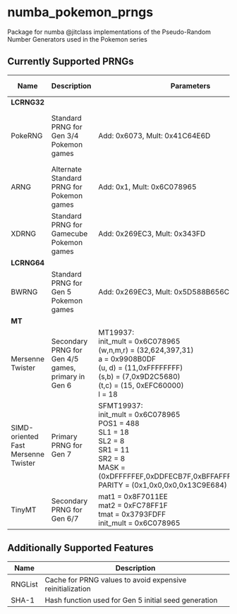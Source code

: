 # numba_pokemon_prngs
Package for numba @jitclass implementations of the Pseudo-Random Number Generators used in the Pokemon series

## Currently Supported PRNGs
| Name                                | Description                                        | Parameters                                                                                                                                                                                                    | Additional Info                                             |
|-------------------------------------|----------------------------------------------------|---------------------------------------------------------------------------------------------------------------------------------------------------------------------------------------------------------------|-------------------------------------------------------------|
| **LCRNG32**                         |                                                    |                                                                                                                                                                                                               |                                                             |
| PokeRNG                             | Standard PRNG for Gen 3/4 Pokemon games            | Add: 0x6073, Mult: 0x41C64E6D                                                                                                                                                                                 | Supports modulo and reciprocal division random distribution |
| ARNG                                | Alternate Standard PRNG for Pokemon games          | Add: 0x1, Mult: 0x6C078965                                                                                                                                                                                    | Supports modulo random distribution                         |
| XDRNG                               | Standard PRNG for Gamecube Pokemon games           | Add: 0x269EC3, Mult: 0x343FD                                                                                                                                                                                  | Supports modulo random distribution                         |
| **LCRNG64**                         |                                                    |                                                                                                                                                                                                               |                                                             |
| BWRNG                               | Standard PRNG for Gen 5 Pokemon games              | Add: 0x269EC3, Mult: 0x5D588B656C078965                                                                                                                                                                       | Supports multiplication-shift random distribution           |
| **MT**                              |                                                    |                                                                                                                                                                                                               |                                                             |
| Mersenne Twister                    | Secondary PRNG for Gen 4/5 games, primary in Gen 6 | MT19937: <br> init_mult = 0x6C078965 <br> (w,n,m,r) = (32,624,397,31) <br> a = 0x9908B0DF <br> (u, d) = (11,0xFFFFFFFF) <br> (s,b) = (7,0x9D2C5680) <br> (t,c) = (15, 0xEFC60000) <br> l = 18                 |                                                             |
| SIMD-oriented Fast Mersenne Twister | Primary PRNG for Gen 7                              | SFMT19937: <br> init_mult = 0x6C078965 <br> POS1 = 488 <br> SL1 = 18 <br> SL2 = 8 <br> SR1 = 11 <br> SR2 = 8 <br> MASK = (0xDFFFFFEF,0xDDFECB7F,0xBFFAFFFF,0xBFFFFFF6) <br> PARITY = (0x1,0x0,0x0,0x13C9E684) | Impl is not fully SIMD optimized (yet:tm:)                  |
| TinyMT                              | Secondary PRNG for Gen 6/7                         | mat1 = 0x8F7011EE <br> mat2 = 0xFC78FF1F <br> tmat = 0x3793FDFF <br> init_mult = 0x6C078965                                                                                                                   |                                                             |

## Additionally Supported Features
| Name    | Description                                               |
|---------|-----------------------------------------------------------|
| RNGList | Cache for PRNG values to avoid expensive reinitialization |
| SHA-1   | Hash function used for Gen 5 initial seed generation      |
